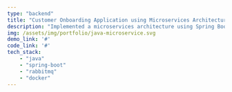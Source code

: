 ```yaml
---
type: "backend"
title: "Customer Onboarding Application using Microservices Architecture"
description: "Implemented a microservices architecture using Spring Boot for customer registration, fraud check, and notification functionalities. Utilized RabbitMQ for asynchronous communication between microservices, ensuring high performance and resilience. Deployed the application using Docker Compose for container orchestration and scaling."
img: /assets/img/portfolio/java-microservice.svg
demo_link: '#'
code_link: '#'
tech_stack: 
    - "java"
    - "spring-boot"
    - "rabbitmq"
    - "docker"
---
```


